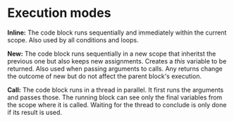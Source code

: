 # Execution modes

**Inline:** The code block runs sequentially and immediately within the current scope. Also used by all conditions and loops. 

**New:** The code block runs sequentially in a new scope that inheritst the previous one but also keeps new assignments. Creates a *this* variable to be returned. Also used when passing arguments to calls. Any returns change the outcome of new but do not affect the parent block's execution. 

**Call:** The code block runs in a thread in parallel. It first runs the arguments and passes those. The running block can see only the final variables from the scope where it is called. Waiting for the thread to
conclude is only done if its result is used.